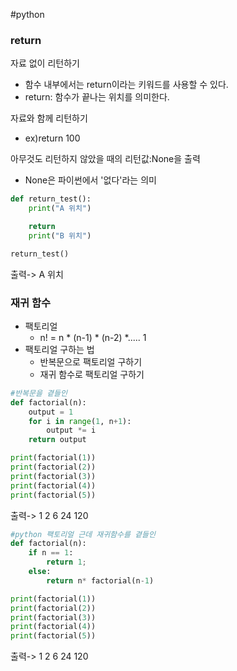 #python 

### return
자료 없이 리턴하기
- 함수 내부에서는 return이라는 키워드를 사용할 수 있다.
- return: 함수가 끝나는 위치를 의미한다.

자료와 함께 리턴하기
- ex)return 100

아무것도 리턴하지 않았을 때의 리턴값:None을 출력
- None은 파이썬에서 '없다'라는 의미

```python
def return_test():
	print("A 위치")

	return
	print("B 위치")

return_test()
```
출력->
A 위치

### 재귀 함수
- 팩토리얼
	- n! = n * (n-1) * (n-2) *..... 1
- 팩토리얼 구하는 법
	- 반복문으로 팩토리얼 구하기
	- 재귀 함수로 팩토리얼 구하기
```python
#반복문을 곁들인
def factorial(n):
	output = 1
	for i in range(1, n+1):
		output *= i
	return output

print(factorial(1))
print(factorial(2))
print(factorial(3))
print(factorial(4))
print(factorial(5))
```
출력->
1
2
6
24
120

```python
#python 팩토리얼 근데 재귀함수를 곁들인
def factorial(n):
	if n == 1:
		return 1;
	else:
		return n* factorial(n-1)

print(factorial(1))
print(factorial(2))
print(factorial(3))
print(factorial(4))
print(factorial(5))
```
출력->
1
2
6
24
120